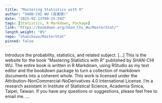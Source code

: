 ```yaml
---
title: "Mastering Statistics with R"
author: "SHAN-CHI WU (吳善棨)"
date: "2025-02-13T09:15:59Z"
tags: [Statistics, R Markdown, Package]
link: "https://bookdown.org/Shan_Chi_Wu/MasterStat/"
length_weight: "8%"
repo: "shanchiwu/MasterStat"
pinned: false
---
```


Introduce the probability, statistics, and related subject. [...] This is the website for the book “Mastering Statistics with R” published by SHAN-CHI WU. The entire book is written in R Markdown, using RStudio as my text editor and the bookdown package to turn a collection of markdown documents into a coherent whole. This work is licensed under the Attribution-NonCommercial-NoDerivatives 4.0 International License. I’m a research assistant in Institute of Statistical Science, Academia Sinica, Taipei, Taiwan. If you have any questions or suggestions, please feel free to email me. ...
